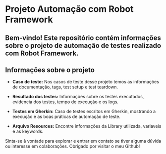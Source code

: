 # Projeto Automação com Robot Framework

## Bem-vindo! Este repositório contém informações sobre o projeto de automação de testes realizado com Robot Framework.

## Informações sobre o projeto

- **Caso de teste:** Nos casos de teste desse projeto temos as informações de documentação, tags, test setup e test teardown.

- **Resultado dos testes:** Informações sobre os testes executados, evidencia dos testes, tempo de execução e os logs.

- **Testes em Gherkin:** Caso de testes escritos em Gherkin, mostrando a execução e as boas práticas de automação de teste.

- **Arquivo Resources:** Encontre informações da Library utilizada, variaveis e as keywords.

Sinta-se à vontade para explorar e entrar em contato se tiver alguma dúvida ou interesse em colaborações. Obrigado por visitar o meu Github!